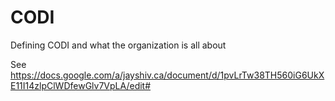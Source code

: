 CODI
====

Defining CODI and what the organization is all about

See https://docs.google.com/a/jayshiv.ca/document/d/1pvLrTw38TH560iG6UkXE11I14zlpClWDfewGlv7VpLA/edit#
